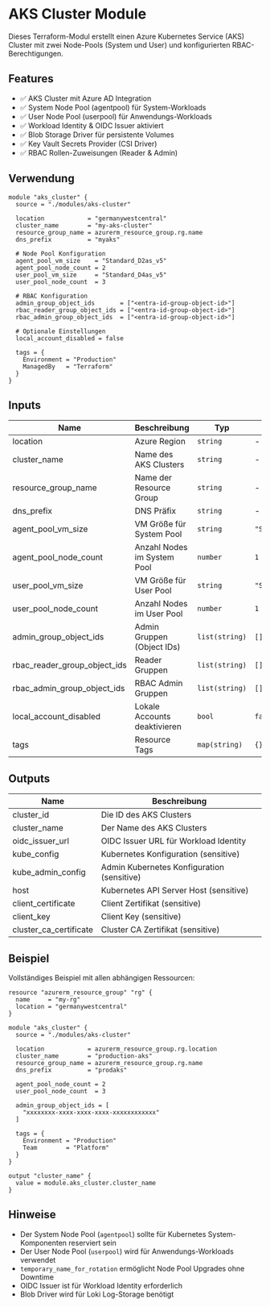 # AKS Cluster Module

Dieses Terraform-Modul erstellt einen Azure Kubernetes Service (AKS) Cluster mit zwei Node-Pools (System und User) und konfigurierten RBAC-Berechtigungen.

## Features

- ✅ AKS Cluster mit Azure AD Integration
- ✅ System Node Pool (agentpool) für System-Workloads
- ✅ User Node Pool (userpool) für Anwendungs-Workloads
- ✅ Workload Identity & OIDC Issuer aktiviert
- ✅ Blob Storage Driver für persistente Volumes
- ✅ Key Vault Secrets Provider (CSI Driver)
- ✅ RBAC Rollen-Zuweisungen (Reader & Admin)

## Verwendung

```hcl
module "aks_cluster" {
  source = "./modules/aks-cluster"

  location            = "germanywestcentral"
  cluster_name        = "my-aks-cluster"
  resource_group_name = azurerm_resource_group.rg.name
  dns_prefix          = "myaks"

  # Node Pool Konfiguration
  agent_pool_vm_size    = "Standard_D2as_v5"
  agent_pool_node_count = 2
  user_pool_vm_size     = "Standard_D4as_v5"
  user_pool_node_count  = 3

  # RBAC Konfiguration
  admin_group_object_ids       = ["<entra-id-group-object-id>"]
  rbac_reader_group_object_ids = ["<entra-id-group-object-id>"]
  rbac_admin_group_object_ids  = ["<entra-id-group-object-id>"]

  # Optionale Einstellungen
  local_account_disabled = false

  tags = {
    Environment = "Production"
    ManagedBy   = "Terraform"
  }
}
```

## Inputs

| Name | Beschreibung | Typ | Default | Required |
|------|--------------|-----|---------|----------|
| location | Azure Region | `string` | - | yes |
| cluster_name | Name des AKS Clusters | `string` | - | yes |
| resource_group_name | Name der Resource Group | `string` | - | yes |
| dns_prefix | DNS Präfix | `string` | - | yes |
| agent_pool_vm_size | VM Größe für System Pool | `string` | `"Standard_D2as_v5"` | no |
| agent_pool_node_count | Anzahl Nodes im System Pool | `number` | `1` | no |
| user_pool_vm_size | VM Größe für User Pool | `string` | `"Standard_D2as_v5"` | no |
| user_pool_node_count | Anzahl Nodes im User Pool | `number` | `1` | no |
| admin_group_object_ids | Admin Gruppen (Object IDs) | `list(string)` | `[]` | no |
| rbac_reader_group_object_ids | Reader Gruppen | `list(string)` | `[]` | no |
| rbac_admin_group_object_ids | RBAC Admin Gruppen | `list(string)` | `[]` | no |
| local_account_disabled | Lokale Accounts deaktivieren | `bool` | `false` | no |
| tags | Resource Tags | `map(string)` | `{}` | no |

## Outputs

| Name | Beschreibung |
|------|--------------|
| cluster_id | Die ID des AKS Clusters |
| cluster_name | Der Name des AKS Clusters |
| oidc_issuer_url | OIDC Issuer URL für Workload Identity |
| kube_config | Kubernetes Konfiguration (sensitive) |
| kube_admin_config | Admin Kubernetes Konfiguration (sensitive) |
| host | Kubernetes API Server Host (sensitive) |
| client_certificate | Client Zertifikat (sensitive) |
| client_key | Client Key (sensitive) |
| cluster_ca_certificate | Cluster CA Zertifikat (sensitive) |

## Beispiel

Vollständiges Beispiel mit allen abhängigen Ressourcen:

```hcl
resource "azurerm_resource_group" "rg" {
  name     = "my-rg"
  location = "germanywestcentral"
}

module "aks_cluster" {
  source = "./modules/aks-cluster"

  location            = azurerm_resource_group.rg.location
  cluster_name        = "production-aks"
  resource_group_name = azurerm_resource_group.rg.name
  dns_prefix          = "prodaks"

  agent_pool_node_count = 2
  user_pool_node_count  = 3

  admin_group_object_ids = [
    "xxxxxxxx-xxxx-xxxx-xxxx-xxxxxxxxxxxx"
  ]

  tags = {
    Environment = "Production"
    Team        = "Platform"
  }
}

output "cluster_name" {
  value = module.aks_cluster.cluster_name
}
```

## Hinweise

- Der System Node Pool (`agentpool`) sollte für Kubernetes System-Komponenten reserviert sein
- Der User Node Pool (`userpool`) wird für Anwendungs-Workloads verwendet
- `temporary_name_for_rotation` ermöglicht Node Pool Upgrades ohne Downtime
- OIDC Issuer ist für Workload Identity erforderlich
- Blob Driver wird für Loki Log-Storage benötigt
